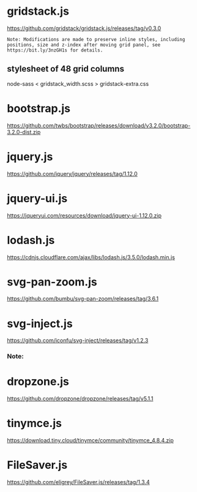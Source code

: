 # gridstack.js
https://github.com/gridstack/gridstack.js/releases/tag/v0.3.0
```
Note: Modifications are made to preserve inline styles, including positions, size and z-index after moving grid panel, see https://bit.ly/3nzGH1s for details.
```
## stylesheet of 48 grid columns

node-sass < gridstack_width.scss > gridstack-extra.css

# bootstrap.js
https://github.com/twbs/bootstrap/releases/download/v3.2.0/bootstrap-3.2.0-dist.zip

# jquery.js
https://github.com/jquery/jquery/releases/tag/1.12.0

# jquery-ui.js
https://jqueryui.com/resources/download/jquery-ui-1.12.0.zip

# lodash.js
https://cdnjs.cloudflare.com/ajax/libs/lodash.js/3.5.0/lodash.min.js

# svg-pan-zoom.js
https://github.com/bumbu/svg-pan-zoom/releases/tag/3.6.1

# svg-inject.js
https://github.com/iconfu/svg-inject/releases/tag/v1.2.3

### Note: 

# dropzone.js
https://github.com/dropzone/dropzone/releases/tag/v5.1.1

# tinymce.js
https://download.tiny.cloud/tinymce/community/tinymce_4.8.4.zip

# FileSaver.js
https://github.com/eligrey/FileSaver.js/releases/tag/1.3.4

